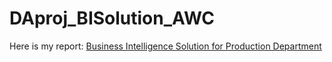 # DAproj_BISolution_AWC
Here is my report: [Business Intelligence Solution for Production Department](https://drive.google.com/file/d/1tRVuZ5KP3Bc5db7O3heD7NZilr2hIX78/view?usp=sharing)
